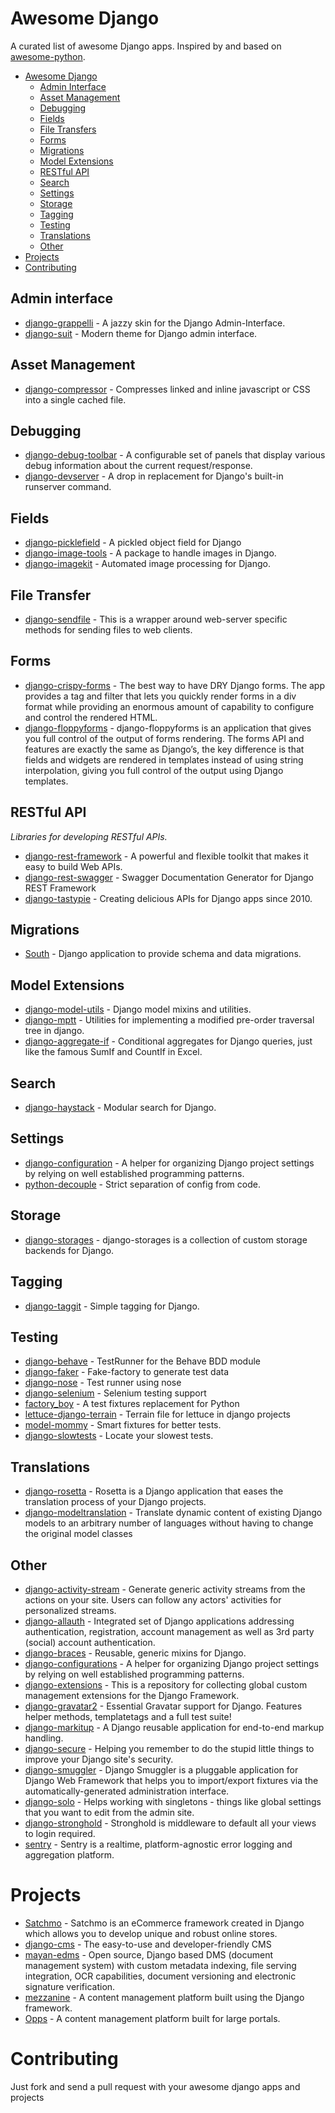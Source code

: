 # Awesome Django

A curated list of awesome Django apps. Inspired by and based on [awesome-python](https://github.com/vinta/awesome-python/).

- [Awesome Django](#awesome-django)
    - [Admin Interface](#admin-interface)
    - [Asset Management](#asset-management)
    - [Debugging](#debugging)
    - [Fields](#fields)
    - [File Transfers](#file-transfers)
    - [Forms](#forms)
    - [Migrations](#migrations)
    - [Model Extensions](#model-extensions)
    - [RESTful API](#restful-api)
    - [Search](#search)
    - [Settings](#settings)
    - [Storage](#storage)
    - [Tagging](#tagging)
    - [Testing](#testing)
    - [Translations](#translations)
    - [Other](#other)
- [Projects](#projects)
- [Contributing](#contributing)

## Admin interface
* [django-grappelli](https://github.com/sehmaschine/django-grappelli/) - A jazzy skin for the Django Admin-Interface.
* [django-suit](https://github.com/darklow/django-suit/) - Modern theme for Django admin interface.

## Asset Management
* [django-compressor](https://github.com/django-compressor/django-compressor/) - Compresses linked and inline javascript or CSS into a single cached file.

## Debugging
* [django-debug-toolbar](https://github.com/django-debug-toolbar/django-debug-toolbar/) - A configurable set of panels that display various debug information about the current request/response.
* [django-devserver](https://github.com/dcramer/django-devserver/) - A drop in replacement for Django's built-in runserver command.

## Fields
* [django-picklefield](https://github.com/gintas/django-picklefield/) - A pickled object field for Django
* [django-image-tools](https://github.com/bonsaistudio/django-image-tools/) - A package to handle images in Django.
* [django-imagekit](https://github.com/matthewwithanm/django-imagekit/) - Automated image processing for Django.

## File Transfer
* [django-sendfile](https://github.com/johnsensible/django-sendfile/) - This is a wrapper around web-server specific methods for sending files to web clients.

## Forms
* [django-crispy-forms](https://github.com/maraujop/django-crispy-forms/) - The best way to have DRY Django forms. The app provides a tag and filter that lets you quickly render forms in a div format while providing an enormous amount of capability to configure and control the rendered HTML.
* [django-floppyforms](https://github.com/gregmuellegger/django-floppyforms) - django-floppyforms is an application that gives you full control of the output of forms rendering. The forms API and features are exactly the same as Django’s, the key difference is that fields and widgets are rendered in templates instead of using string interpolation, giving you full control of the output using Django templates.

## RESTful API

*Libraries for developing RESTful APIs.*

* [django-rest-framework](http://www.django-rest-framework.org/) - A powerful and flexible toolkit that makes it easy to build Web APIs.
* [django-rest-swagger](https://github.com/marcgibbons/django-rest-swagger/) - Swagger Documentation Generator for Django REST Framework
* [django-tastypie](http://tastypieapi.org/) - Creating delicious APIs for Django apps since 2010.

## Migrations
* [South](https://bitbucket.org/andrewgodwin/south/src/) - Django application to provide schema and data migrations.

## Model Extensions
* [django-model-utils](https://github.com/carljm/django-model-utils/) - Django model mixins and utilities.
* [django-mptt](https://github.com/django-mptt/django-mptt/) - Utilities for implementing a modified pre-order traversal tree in django.
* [django-aggregate-if](https://github.com/henriquebastos/django-aggregate-if) - Conditional aggregates for Django queries, just like the famous SumIf and CountIf in Excel.

## Search
* [django-haystack](https://github.com/toastdriven/django-haystack/) - Modular search for Django.

## Settings
* [django-configuration](https://github.com/jezdez/django-configurations) - A helper for organizing Django project settings by relying on well established programming patterns.
* [python-decouple](https://github.com/henriquebastos/python-decouple) - Strict separation of config from code.

## Storage
* [django-storages](https://bitbucket.org/david/django-storages/src/) - django-storages is a collection of custom storage backends for Django.

## Tagging
* [django-taggit](https://github.com/alex/django-taggit/) - Simple tagging for Django.

## Testing
* [django-behave](https://github.com/django-behave/django-behave) - TestRunner for the Behave BDD module
* [django-faker](https://github.com/joke2k/django-faker) - Fake-factory to generate test data
* [django-nose](https://github.com/django-nose/django-nose/) - Test runner using nose
* [django-selenium](https://github.com/dragoon/django-selenium) - Selenium testing support
* [factory_boy](https://github.com/rbarrois/factory_boy) - A test fixtures replacement for Python
* [lettuce-django-terrain](https://github.com/stringfellow/lettuce-django-terrain/) - Terrain file for lettuce in django projects
* [model-mommy](https://github.com/vandersonmota/model_mommy) - Smart fixtures for better tests.
* [django-slowtests](https://github.com/realpython/django-discover-slowest-tests-runner) - Locate your slowest tests.

## Translations
* [django-rosetta](https://github.com/mbi/django-rosetta/) - Rosetta is a Django application that eases the translation process of your Django projects.
* [django-modeltranslation](https://github.com/deschler/django-modeltranslation) - Translate dynamic content of existing Django models to an arbitrary number of languages without having to change the original model classes

## Other
* [django-activity-stream](https://github.com/justquick/django-activity-stream/) - Generate generic activity streams from the actions on your site. Users can follow any actors' activities for personalized streams.
* [django-allauth](https://github.com/pennersr/django-allauth/) - Integrated set of Django applications addressing authentication, registration, account management as well as 3rd party (social) account authentication.
* [django-braces](https://github.com/brack3t/django-braces/) - Reusable, generic mixins for Django.
* [django-configurations](https://github.com/jezdez/django-configurations) - A helper for organizing Django project settings by relying on well established programming patterns.
* [django-extensions](https://github.com/django-extensions/django-extensions/) - This is a repository for collecting global custom management extensions for the Django Framework.
* [django-gravatar2](https://github.com/twaddington/django-gravatar/) - Essential Gravatar support for Django. Features helper methods, templatetags and a full test suite!
* [django-markitup](https://bitbucket.org/carljm/django-markitup/src/) - A Django reusable application for end-to-end markup handling.
* [django-secure](https://github.com/carljm/django-secure) - Helping you remember to do the stupid little things to improve your Django site's security.
* [django-smuggler](https://github.com/semente/django-smuggler/) - Django Smuggler is a pluggable application for Django Web Framework that helps you to import/export fixtures via the automatically-generated administration interface.
* [django-solo](https://github.com/lazybird/django-solo/) - Helps working with singletons - things like global settings that you want to edit from the admin site.
* [django-stronghold](https://github.com/mgrouchy/django-stronghold/) - Stronghold is middleware to default all your views to login required.
* [sentry](https://github.com/getsentry/sentry/) - Sentry is a realtime, platform-agnostic error logging and aggregation platform.

# Projects

* [Satchmo](https://bitbucket.org/chris1610/satchmo/src/) - Satchmo is an eCommerce framework created in Django which allows you to develop unique and robust online stores.
* [django-cms](https://github.com/divio/django-cms/) - The easy-to-use and developer-friendly CMS
* [mayan-edms](https://github.com/mayan-edms/mayan-edms/) - Open source, Django based DMS (document management system) with custom metadata indexing, file serving integration, OCR capabilities, document versioning and electronic signature verification.
* [mezzanine](https://github.com/stephenmcd/mezzanine/) - A content management platform built using the Django framework.
* [Opps](http://oppsproject.org/) - A content management platform built for large portals.

# Contributing

Just fork and send a pull request with your awesome django apps and projects
